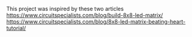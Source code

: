 This project was inspired by these two articles
https://www.circuitspecialists.com/blog/build-8x8-led-matrix/
https://www.circuitspecialists.com/blog/8x8-led-matrix-beating-heart-tutorial/
